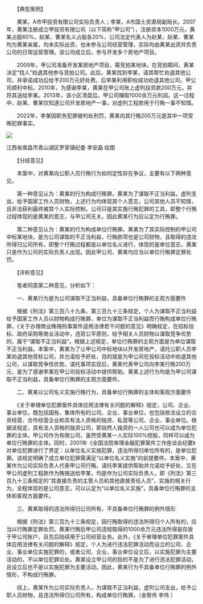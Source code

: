 　　【典型案例】

　　黄某，A市甲投资有限公司实际负责人；李某，A市国土资源局副局长。2007年，黄某注册成立甲投资有限公司（以下简称“甲公司”），注册资本1000万元，黄某占股60%，赵某、曹某名义占股各20%，公司法定代表人为赵某，赵某、曹某均为黄某亲属，均未实际出资，也未参与公司经营管理，实际均由黄某出资并负责公司的日常运营管理。该公司成立后，参与开发多个房地产项目。

　　2009年，甲公司准备开发某房地产项目，需竞拍某地块。在竞拍期间，黄某决定“找人”劝退其他参与竞拍公司。此后，黄某找到李某，请其帮忙劝退其他公司，并承诺成功后给予200万元好处费。后李某利用职权成功劝退其他公司。甲公司顺利中标。2010年，为感谢李某，黄某在甲公司账上虚列投资款200万元，并将其送给李某。2013年，该小区清盘后，甲公司赚取1000余万元利润。这一过程中，赵某、曹某仅知道公司开发房地产一事，对虚列工程款用于行贿一事不知情。

　　2022年，李某因职务犯罪被判处刑罚，黄某向其行贿200万元是其中一项受贿犯罪事实。

![](https://www.ccdi.gov.cn/hdjln/ywtt/202211/W020221117564586324836.jpeg)

江西省南昌市青山湖区罗家镇纪委 李安晶 绘图

　　【分歧意见】

　　本案中，对黄某向公职人员行贿行为如何定性存在争议，主要有以下两种意见。

　　第一种意见认为：黄某的行为构成行贿罪。黄某为了谋取不正当利益，虚列支出，给予国家工作人员财物，上述行为均体现其个人意志，公司其他人员不知情，且非法获利最终被其个人实际控制，公司只是其实施行贿犯罪的工具，即整个行贿过程体现的是黄某的意志，与甲公司无关。因此黄某行为应认定为行贿罪。

　　第二种意见认为：黄某的行为构成单位行贿罪。黄某为了其实际控制的甲公司中标某地块，是为公司谋取的不正当利益，行贿款项也是公司财物，且取得的违法所得归公司所有，即整个行贿过程都是以单位名义进行，体现的是单位意志，黄某只是作为公司的实际负责人出现。因此甲公司、黄某均应当以单位行贿罪定罪处罚。

　　【评析意见】

　　笔者同意第二种意见，分析如下：

　　一、黄某行为是为公司谋取不正当利益，具备单位行贿罪的主观方面要件

　　根据《刑法》第三百八十九条、第三百九十三条规定，个人为谋取不正当利益给予国家工作人员以财物构成行贿罪，单位为谋取不正当利益而行贿构成单位行贿罪。《关于办理商业贿赂刑事案件适用法律若干问题的意见》明确规定，在招标投标、政府采购等商业活动中，违背公平原则，给予相关人员财物以谋取竞争优势的，属于“谋取不正当利益”。根据上述规定，单位行贿罪的主观方面是为单位谋取不正当利益。本案中，黄某为了让甲公司中标地块以开发房地产，请托公职人员李某劝退其他竞标公司，并允诺给予好处，目的就是为甲公司在投标活动中劝退其他公司，以谋取竞争性优势。请托事项实现后，黄某代表甲公司向李某行贿200万元，是为了感谢李某在甲公司投标活动中提供帮助。黄某上述行为均是为甲公司谋取不正当利益，具备单位行贿罪的主观方面要件。

　　二、黄某以公司名义实施行贿行为，具备单位行贿罪的主体和客观方面要件

　　《关于审理单位犯罪案件具体应用法律有关问题的解释》规定，公司、企业、事业单位，既包括国有、集体所有的公司、企业、事业单位，也包括依法设立的合资经营、合作经营企业和具有法人资格的独资、私营等公司、企业、事业单位。根据该规定，具有法人资格的独资公司，即自然人独资的一人公司也可以成为单位犯罪的主体。甲公司作为有限公司，虽然受黄某一人实际100%控股，同样可以成为单位行贿罪的主体。同时，2001年《全国法院审理金融犯罪案件工作座谈会纪要》对单位犯罪进行了界定：以单位名义实施犯罪，违法所得归单位所有的，是单位犯罪。该规定明确了成立单位犯罪需满足“以单位名义实施”的前提要件。本案中，黄某作为公司实际负责人代表甲公司行贿，请托李某提供帮助并允诺给予好处，又在甲公司虚列工程款作为贿赂送给李某，均是作为公司实际负责人，即《刑法》第三百九十三条规定的“其直接负责的主管人员和其他直接责任人员”，实施的相关行为，全程体现的是公司意志，可以认定为“以单位名义实施”，具备单位行贿罪的主体和客观方面要件。

　　三、黄某取得的违法所得归公司所有，不具备单位行贿罪的例外情形

　　根据《刑法》第三百九十三条规定，因行贿取得的违法所得归个人所有的，应当以行贿罪定罪处罚。黄某行贿后甲公司违规取得的1000余万元违法所得是存放于甲公司账户，且先后陆续用于公司经营业务。此外，《关于审理单位犯罪案件具体应用法律有关问题的解释》规定，个人为进行违法犯罪活动而设立的公司、企业、事业单位实施犯罪的，或者公司、企业、事业单位设立后，以实施犯罪为主要活动的，不以单位犯罪论处。黄某设立甲公司的目的不是为了进行违法犯罪活动，且设立后也不是以实施犯罪为主要活动。因此，黄某行为不具备单位行贿罪的例外情形，不构成行贿罪。

　　综上，黄某作为公司实际负责人，为谋取不正当利益，虚列公司支出，给予公职人员财物，且违法所得归公司所有，构成单位行贿罪。（金黎伟 李伟 ）